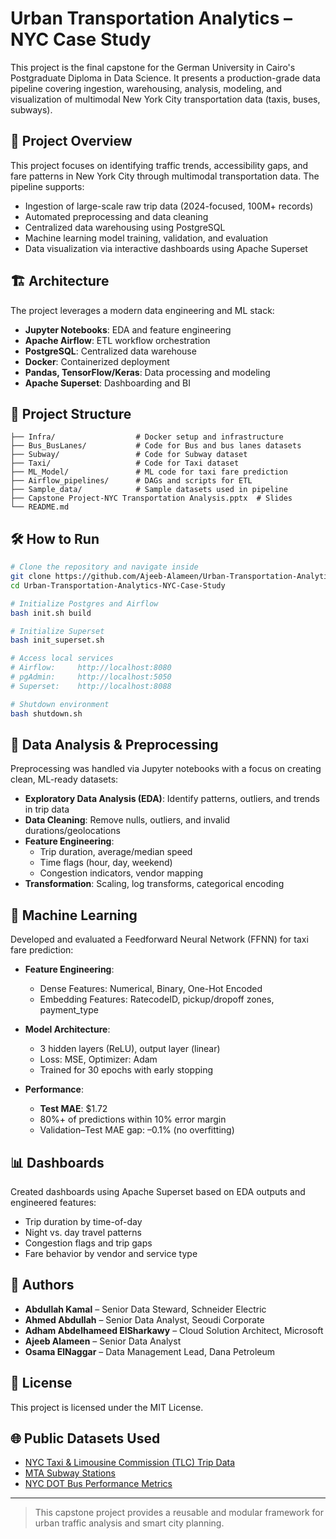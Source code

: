 # Urban Transportation Analytics – NYC Case Study

This project is the final capstone for the German University in Cairo's Postgraduate Diploma in Data Science. It presents a production-grade data pipeline covering ingestion, warehousing, analysis, modeling, and visualization of multimodal New York City transportation data (taxis, buses, subways).

## 🚦 Project Overview

This project focuses on identifying traffic trends, accessibility gaps, and fare patterns in New York City through multimodal transportation data. The pipeline supports:

- Ingestion of large-scale raw trip data (2024-focused, 100M+ records)
- Automated preprocessing and data cleaning
- Centralized data warehousing using PostgreSQL
- Machine learning model training, validation, and evaluation
- Data visualization via interactive dashboards using Apache Superset

## 🏗️ Architecture

The project leverages a modern data engineering and ML stack:

- **Jupyter Notebooks**: EDA and feature engineering
- **Apache Airflow**: ETL workflow orchestration
- **PostgreSQL**: Centralized data warehouse
- **Docker**: Containerized deployment
- **Pandas, TensorFlow/Keras**: Data processing and modeling
- **Apache Superset**: Dashboarding and BI

## 📂 Project Structure

```
├── Infra/                  # Docker setup and infrastructure
├── Bus_BusLanes/           # Code for Bus and bus lanes datasets
├── Subway/                 # Code for Subway dataset
├── Taxi/                   # Code for Taxi dataset
├── ML_Model/               # ML code for taxi fare prediction
├── Airflow_pipelines/      # DAGs and scripts for ETL
├── Sample_data/            # Sample datasets used in pipeline
├── Capstone Project-NYC Transportation Analysis.pptx  # Slides
└── README.md
```

## 🛠️ How to Run

```bash
# Clone the repository and navigate inside
git clone https://github.com/Ajeeb-Alameen/Urban-Transportation-Analytics-NYC-Case-Study.git
cd Urban-Transportation-Analytics-NYC-Case-Study

# Initialize Postgres and Airflow
bash init.sh build

# Initialize Superset
bash init_superset.sh

# Access local services
# Airflow:     http://localhost:8080
# pgAdmin:     http://localhost:5050
# Superset:    http://localhost:8088

# Shutdown environment
bash shutdown.sh
```

## 🧹 Data Analysis & Preprocessing

Preprocessing was handled via Jupyter notebooks with a focus on creating clean, ML-ready datasets:

- **Exploratory Data Analysis (EDA)**: Identify patterns, outliers, and trends in trip data
- **Data Cleaning**: Remove nulls, outliers, and invalid durations/geolocations
- **Feature Engineering**:
  - Trip duration, average/median speed
  - Time flags (hour, day, weekend)
  - Congestion indicators, vendor mapping
- **Transformation**: Scaling, log transforms, categorical encoding

## 🧠 Machine Learning

Developed and evaluated a Feedforward Neural Network (FFNN) for taxi fare prediction:

- **Feature Engineering**:
  - Dense Features: Numerical, Binary, One-Hot Encoded
  - Embedding Features: RatecodeID, pickup/dropoff zones, payment_type

- **Model Architecture**:
  - 3 hidden layers (ReLU), output layer (linear)
  - Loss: MSE, Optimizer: Adam
  - Trained for 30 epochs with early stopping

- **Performance**:
  - **Test MAE**: $1.72  
  - 80%+ of predictions within 10% error margin  
  - Validation–Test MAE gap: –0.1% (no overfitting)

## 📊 Dashboards

Created dashboards using Apache Superset based on EDA outputs and engineered features:

- Trip duration by time-of-day
- Night vs. day travel patterns
- Congestion flags and trip gaps
- Fare behavior by vendor and service type

## 👥 Authors

- **Abdullah Kamal** – Senior Data Steward, Schneider Electric  
- **Ahmed Abdullah** – Senior Data Analyst, Seoudi Corporate  
- **Adham Abdelhameed ElSharkawy** – Cloud Solution Architect, Microsoft  
- **Ajeeb Alameen** – Senior Data Analyst  
- **Osama ElNaggar** – Data Management Lead, Dana Petroleum  

## 📜 License

This project is licensed under the MIT License.

## 🌐 Public Datasets Used

- [NYC Taxi & Limousine Commission (TLC) Trip Data](https://www.nyc.gov/site/tlc/about/tlc-trip-record-data.page)  
- [MTA Subway Stations](https://catalog.data.gov/dataset/mta-subway-stations)  
- [NYC DOT Bus Performance Metrics](https://www.nyc.gov/html/dot/html/about/datafeeds)  

---

> This capstone project provides a reusable and modular framework for urban traffic analysis and smart city planning.